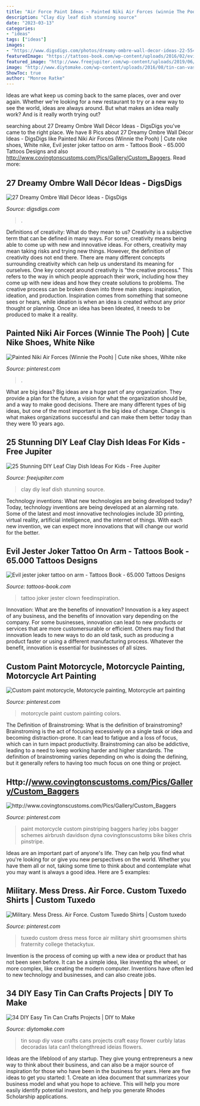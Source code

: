 ```yaml
---
title: "Air Force Paint Ideas ~ Painted Niki Air Forces (winnie The Pooh)"
description: "Clay diy leaf dish stunning source"
date: "2023-03-13"
categories:
- "ideas"
tags: ["ideas"]
images:
- "https://www.digsdigs.com/photos/dreamy-ombre-wall-decor-ideas-22-554x807.jpg"
featuredImage: "https://tattoos-book.com/wp-content/uploads/2016/02/evil-jester-joker-tattoo-on-arm.jpg"
featured_image: "http://www.freejupiter.com/wp-content/uploads/2019/06/Stunning-DIY-Leaf-Clay-Dish-Ideas-For-Kids-3-1.jpg"
image: "http://www.diytomake.com/wp-content/uploads/2016/08/tin-can-vase-1.jpg"
ShowToc: true
author: "Monroe Ratke"
---
```



Ideas are what keep us coming back to the same places, over and over again. Whether we're looking for a new restaurant to try or a new way to see the world, ideas are always around. But what makes an idea really work? And is it really worth trying out?

	

		
searching about 27 Dreamy Ombre Wall Décor Ideas - DigsDigs you've came to the right place. We have 8 Pics about 27 Dreamy Ombre Wall Décor Ideas - DigsDigs like Painted Niki Air Forces (Winnie the Pooh) | Cute nike shoes, White nike, Evil jester joker tattoo on arm - Tattoos Book - 65.000 Tattoos Designs and also http://www.covingtonscustoms.com/Pics/Gallery/Custom_Baggers. Read more:
		
    
## 27 Dreamy Ombre Wall Décor Ideas - DigsDigs

<img loading=lazy src="https://www.digsdigs.com/photos/dreamy-ombre-wall-decor-ideas-22-554x807.jpg" onerror="this.onerror=null;this.src='https://tse4.mm.bing.net/th?id=OIP._KHUuFReGuURMuSxJe8NYAHaKy&amp;pid=15.1';" alt="27 Dreamy Ombre Wall Décor Ideas - DigsDigs">

_Source: digsdigs.com_

>. 

	

Definitions of creativity: What do they mean to us?
Creativity is a subjective term that can be defined in many ways. For some, creativity means being able to come up with new and innovative ideas. For others, creativity may mean taking risks and trying new things. However, the definition of creativity does not end there. There are many different concepts surrounding creativity which can help us understand its meaning for ourselves.
One key concept around creativity is "the creative process." This refers to the way in which people approach their work, including how they come up with new ideas and how they create solutions to problems. The creative process can be broken down into three main steps: inspiration, ideation, and production. Inspiration comes from something that someone sees or hears, while ideation is when an idea is created without any prior thought or planning. Once an idea has been Ideated, it needs to be produced to make it a reality.

    
## Painted Niki Air Forces (Winnie The Pooh) | Cute Nike Shoes, White Nike

<img loading=lazy src="https://i.pinimg.com/736x/fa/6d/66/fa6d66bf4ebcb57f6772295780adca1d.jpg" onerror="this.onerror=null;this.src='https://tse1.mm.bing.net/th?id=OIP.Mf9m_KbHQeRE7h_w_panOgHaHa&amp;pid=15.1';" alt="Painted Niki Air Forces (Winnie the Pooh) | Cute nike shoes, White nike">

_Source: pinterest.com_

>. 

	

What are big ideas?
Big ideas are a huge part of any organization. They provide a plan for the future, a vision for what the organization should be, and a way to make good decisions. There are many different types of big ideas, but one of the most important is the big idea of change. Change is what makes organizations successful and can make them better today than they were 10 years ago.

    
## 25 Stunning DIY Leaf Clay Dish Ideas For Kids - Free Jupiter

<img loading=lazy src="http://www.freejupiter.com/wp-content/uploads/2019/06/Stunning-DIY-Leaf-Clay-Dish-Ideas-For-Kids-3-1.jpg" onerror="this.onerror=null;this.src='https://tse2.mm.bing.net/th?id=OIP.kTvIyzDnn9rB6458MnnaMQHaKy&amp;pid=15.1';" alt="25 Stunning DIY Leaf Clay Dish Ideas For Kids - Free Jupiter">

_Source: freejupiter.com_

>clay diy leaf dish stunning source. 

	

Technology inventions: What new technologies are being developed today?
Today, technology inventions are being developed at an alarming rate. Some of the latest and most innovative technologies include 3D printing, virtual reality, artificial intelligence, and the internet of things. With each new invention, we can expect more innovations that will change our world for the better.

    
## Evil Jester Joker Tattoo On Arm - Tattoos Book - 65.000 Tattoos Designs

<img loading=lazy src="https://tattoos-book.com/wp-content/uploads/2016/02/evil-jester-joker-tattoo-on-arm.jpg" onerror="this.onerror=null;this.src='https://tse1.mm.bing.net/th?id=OIP.1Vcqm64Er_G_95LeZ4eRCQHaJ4&amp;pid=15.1';" alt="Evil jester joker tattoo on arm - Tattoos Book - 65.000 Tattoos Designs">

_Source: tattoos-book.com_

>tattoo joker jester clown feedinspiration. 

	

Innovation: What are the benefits of innovation?
Innovation is a key aspect of any business, and the benefits of innovation vary depending on the company. For some businesses, innovation can lead to new products or services that are more customersurable or efficient. Others may find that innovation leads to new ways to do an old task, such as producing a product faster or using a different manufacturing process. Whatever the benefit, innovation is essential for businesses of all sizes.

    
## Custom Paint Motorcycle, Motorcycle Painting, Motorcycle Art Painting

<img loading=lazy src="https://i.pinimg.com/736x/60/cf/b9/60cfb9858d6e90ada608d9effbe3d028.jpg" onerror="this.onerror=null;this.src='https://tse4.mm.bing.net/th?id=OIP.0medRI2H3v9aUq1h1mkAGAHaLH&amp;pid=15.1';" alt="Custom paint motorcycle, Motorcycle painting, Motorcycle art painting">

_Source: pinterest.com_

>motorcycle paint custom painting colors. 

	

The Definition of Brainstroming: What is the definition of brainstroming?
Brainstroming is the act of focusing excessively on a single task or idea and becoming distraction-prone. It can lead to fatigue and a loss of focus, which can in turn impact productivity. Brainstroming can also be addictive, leading to a need to keep working harder and higher standards. The definition of brainstroming varies depending on who is doing the defining, but it generally refers to having too much focus on one thing or project.

    
## Http://www.covingtonscustoms.com/Pics/Gallery/Custom_Baggers

<img loading=lazy src="https://i.pinimg.com/736x/26/7f/ad/267fad9a2c346165f82de195b73801e6.jpg" onerror="this.onerror=null;this.src='https://tse4.mm.bing.net/th?id=OIP.DvNSVDyyydjYOK9QuNh-BgHaE6&amp;pid=15.1';" alt="http://www.covingtonscustoms.com/Pics/Gallery/Custom_Baggers">

_Source: pinterest.com_

>paint motorcycle custom pinstriping baggers harley jobs bagger schemes airbrush davidson dyna covingtonscustoms bike bikes chris pinstripe. 

	

Ideas are an important part of anyone's life. They can help you find what you're looking for or give you new perspectives on the world. Whether you have them all or not, taking some time to think about and contemplate what you may want is always a good idea. Here are 5 examples: 

    
## Military. Mess Dress. Air Force. Custom Tuxedo Shirts | Custom Tuxedo

<img loading=lazy src="https://i.pinimg.com/736x/7f/24/9e/7f249eafec99bc6b755f1cdf847bbe12--custom-tuxedo-the-groomsmen.jpg" onerror="this.onerror=null;this.src='https://tse4.mm.bing.net/th?id=OIP.3bFR7EmYAbvk-dy_pHKg2AAAAA&amp;pid=15.1';" alt="Military. Mess Dress. Air Force. Custom Tuxedo Shirts | Custom tuxedo">

_Source: pinterest.com_

>tuxedo custom dress mess force air military shirt groomsmen shirts fraternity college thetackytux. 

	

Invention is the process of coming up with a new idea or product that has not been seen before. It can be a simple idea, like inventing the wheel, or more complex, like creating the modern computer. Inventions have often led to new technology and businesses, and can also create jobs.

    
## 34 DIY Easy Tin Can Crafts Projects | DIY To Make

<img loading=lazy src="http://www.diytomake.com/wp-content/uploads/2016/08/tin-can-vase-1.jpg" onerror="this.onerror=null;this.src='https://tse2.mm.bing.net/th?id=OIP.WCvL1zazDgeGJOiXNpls5gHaIJ&amp;pid=15.1';" alt="34 DIY Easy Tin Can Crafts Projects | DIY to Make">

_Source: diytomake.com_

>tin soup diy vase crafts cans projects craft easy flower curbly latas decoradas lata can1 thelongthread ideias flowers. 

	

Ideas are the lifeblood of any startup. They give young entrepreneurs a new way to think about their business, and can also be a major source of inspiration for those who have been in the business for years. Here are five ideas to get you started: 1. Create an idea document that summarizes your business model and what you hope to achieve. This will help you more easily identify potential investors, and help you generate Rhodes Scholarship applications. 
